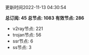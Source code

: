 更新时间2022-11-13 04:30:54

**总订阅: 45**
**总节点: 1083**
**有效节点: 286**
- v2ray节点: 221
- trojan节点: 56
- ssr节点: 6
- ss节点: 3
